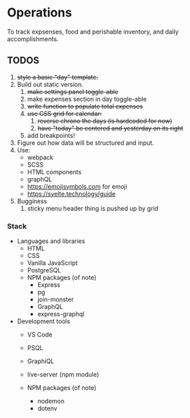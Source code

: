 # Operations

To track expsenses, food and perishable inventory, and daily accomplishments.

## TODOS
1. <s>style a basic "day" template.</s>
1. Build out static version.
    1. <s>make settings panel toggle-able</s>
    1. make expenses section in day toggle-able
    1. <s>write function to populate total expenses</s>
    1. <s>use CSS grid for calendar:</s>
        1. <s>reverse chrono the days (is hardcoded for now)</s>
        1. <s>have "today" be centered and yesterday on its right</s>
    1. add breakpoints!
1. Figure out how data will be structured and input.
1. Use:
    - webpack
    - SCSS
    - HTML components
    - graphQL
    - https://emojisymbols.com for emoji
    - https://svelte.technology/guide
1. Bugginess
    1. sticky menu header thing is pushed up by grid

### Stack
- Languages and libraries
    - HTML
    - CSS
    - Vanilla JavaScript
    - PostgreSQL
    - NPM packages (of note)
        - Express
        - pg
        - join-monster
        - GraphQL
        - express-graphql
- Development tools
    - VS Code
    - PSQL
    - GraphiQL
    - live-server (npm module)
    - NPM packages (of note)
        - nodemon
        - dotenv

        <!-- rebalance -->